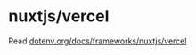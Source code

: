 # nuxtjs/vercel

Read [dotenv.org/docs/frameworks/nuxtjs/vercel](https://www.dotenv.org/docs/frameworks/nuxtjs/vercel)

